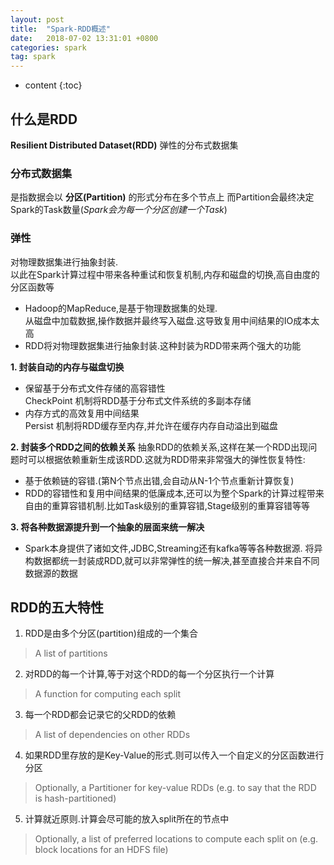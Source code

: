 ```yaml
---
layout: post
title:  "Spark-RDD概述"
date:   2018-07-02 13:31:01 +0800
categories: spark
tag: spark
---
```


* content
{:toc}


## 什么是RDD
**Resilient Distributed Dataset(RDD)** 弹性的分布式数据集

### 分布式数据集
是指数据会以 **分区(Partition)** 的形式分布在多个节点上
而Partition会最终决定Spark的Task数量(*Spark会为每一个分区创建一个Task*)


### 弹性
对物理数据集进行抽象封装.   
以此在Spark计算过程中带来各种重试和恢复机制,内存和磁盘的切换,高自由度的分区函数等  
* Hadoop的MapReduce,是基于物理数据集的处理.  
从磁盘中加载数据,操作数据并最终写入磁盘.这导致复用中间结果的IO成本太高  
* RDD将对物理数据集进行抽象封装.这种封装为RDD带来两个强大的功能

**1. 封装自动的内存与磁盘切换**
* 保留基于分布式文件存储的高容错性  
CheckPoint 机制将RDD基于分布式文件系统的多副本存储
* 内存方式的高效复用中间结果  
Persist 机制将RDD缓存至内存,并允许在缓存内存自动溢出到磁盘

**2. 封装多个RDD之间的依赖关系**
抽象RDD的依赖关系,这样在某一个RDD出现问题时可以根据依赖重新生成该RDD.这就为RDD带来非常强大的弹性恢复特性:
* 基于依赖链的容错.(第N个节点出错,会自动从N-1个节点重新计算恢复) 
* RDD的容错性和复用中间结果的低廉成本,还可以为整个Spark的计算过程带来自由的重算容错机制.比如Task级别的重算容错,Stage级别的重算容错等等

**3. 将各种数据源提升到一个抽象的层面来统一解决**
* Spark本身提供了诸如文件,JDBC,Streaming还有kafka等等各种数据源.
将异构数据都统一封装成RDD,就可以非常弹性的统一解决,甚至直接合并来自不同数据源的数据

## RDD的五大特性
1. RDD是由多个分区(partition)组成的一个集合
>A list of partitions
2. 对RDD的每一个计算,等于对这个RDD的每一个分区执行一个计算
>A function for computing each split
3. 每一个RDD都会记录它的父RDD的依赖
>A list of dependencies on other RDDs
4. 如果RDD里存放的是Key-Value的形式.则可以传入一个自定义的分区函数进行分区
>Optionally, a Partitioner for key-value RDDs (e.g. to say that the RDD is hash-partitioned)
5. 计算就近原则.计算会尽可能的放入split所在的节点中
>Optionally, a list of preferred locations to compute each split on (e.g. block locations for an HDFS file)
